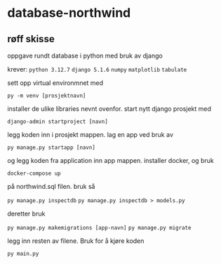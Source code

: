 # database-northwind
## røff skisse
oppgave rundt database i python med bruk av django

krever:
``python 3.12.7``
``django 5.1.6``
``numpy`` 
``matplotlib``
``tabulate``

sett opp virtual environmnet med 

``py -m venv [prosjektnavn]``

installer de ulike libraries nevnt ovenfor.
start nytt django prosjekt med 

``django-admin startproject [navn]`` 

legg koden inn i prosjekt mappen. 
lag en app ved bruk av 

``py manage.py startapp [navn]``

og legg koden fra application inn app mappen. 
installer docker, og bruk 

``docker-compose up`` 

på northwind.sql filen. bruk så

``py manage.py inspectdb``
``py manage.py inspectdb > models.py``

deretter bruk

``py manage.py makemigrations [app-navn]``
``py manage.py migrate``

legg inn resten av filene. Bruk for å kjøre koden 

``py main.py``
